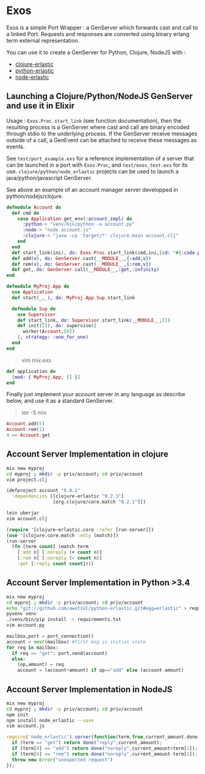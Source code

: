 Exos
====

Exos is a simple Port Wrapper : a GenServer which forwards cast and call to a
linked Port. Requests and responses are converted using binary erlang term
external representation.

You can use it to create a GenServer for Python, Clojure, NodeJS with :
- [clojure-erlastic](http://github.com/awetzel/clojure-erlastic)
- [python-erlastic](http://github.com/awetzel/python-erlastic)
- [node-erlastic](http://github.com/kbrw/node_erlastic)

## Launching a Clojure/Python/NodeJS GenServer and use it in Elixir ##

Usage : `Exos.Proc.start_link` (see function documentation), then the resulting
process is a GenServer where cast and call are binary encoded through stdio to
the underlying process. If the GenServer receive messages outside of a call, a
GenEvent can be attached to receive these messages as events.

See `test/port_example.exs` for a reference implementation of a server that can
be launched in a port with `Exos.Proc`, and `test/exos_test.exs` for its use.
`clojure/python/node_erlastic` projects can be used to launch a
java/python/javascript GenServer.

See above an example of an account manager server developped in
python/nodejs/clojure.

```elixir
defmodule Account do
  def cmd do
    case Application.get_env(:account_impl) do
      :python-> "venv/bin/python -u account.py"
      :node-> "node account.js"
      :clojure-> "java -cp 'target/*' clojure.main account.clj"
    end
  end
  def start_link(ini), do: Exos.Proc.start_link(cmd,ini,[cd: "#{:code.priv_dir(:myproj)}/account"],name: __MODULE__)
  def add(v), do: GenServer.cast(__MODULE__,{:add,v})
  def rem(v), do: GenServer.cast(__MODULE__,{:rem,v})
  def get, do: GenServer.call(__MODULE__,:get,:infinity)
end

defmodule MyProj.App do
  use Application
  def start(_,_), do: MyProj.App.Sup.start_link

  defmodule Sup do
    use Supervisor
    def start_link, do: Supervisor.start_link(__MODULE__,[])
    def init([]), do: supervise([
      worker(Account,[0])
    ], strategy: :one_for_one)
  end
end
```

> vim mix.exs

```elixir
def application do
  [mod: { MyProj.App, [] }]
end
```

Finally just implement your account server in any language as describe below,
and use it as a standard GenServer.

> iex -S mix

```elixir
Account.add(5)
Account.rem(1)
4 == Account.get
```

## Account Server Implementation in clojure ##

```bash
mix new myproj
cd myproj ; mkdir -p priv/account; cd priv/account
vim project.clj
```

```clojure
(defproject account "0.0.1" 
  :dependencies [[clojure-erlastic "0.2.3"]
                 [org.clojure/core.match "0.2.1"]])
```

```bash
lein uberjar
vim account.clj
```

```clojure
(require '[clojure-erlastic.core :refer [run-server]])
(use '[clojure.core.match :only (match)])
(run-server
  (fn [term count] (match term
    [:add n] [:noreply (+ count n)]
    [:rem n] [:noreply (- count n)]
    :get [:reply count count])))
```

## Account Server Implementation in Python >3.4 ##

```bash
mix new myproj
cd myproj ; mkdir -p priv/account; cd priv/account
echo "git://github.com/awetzel/python-erlastic.git#egg=erlastic" > requirements.txt
pyvenv venv
./venv/bin/pip install -r requirements.txt
vim account.py
```

```python
mailbox,port = port_connection()
account = next(mailbox) #first msg is initial state
for req in mailbox:
  if req == "get": port.send(account)
  else:
    (op,amount) = req
    account = (account+amount) if op=="add" else (account-amount)
```

## Account Server Implementation in NodeJS ##

```bash
mix new myproj
cd myproj ; mkdir -p priv/account; cd priv/account
npm init
npm install node_erlastic --save
vim account.js
```

```javascript
require('node_erlastic').server(function(term,from,current_amount,done){
  if (term == "get") return done("reply",current_amount);
  if (term[0] == "add") return done("noreply",current_amount+term[1]);
  if (term[0] == "rem") return done("noreply",current_amount-term[1]);
  throw new Error("unexpected request")
});
```
